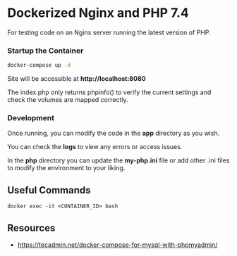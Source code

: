 # Dockerized Nginx and PHP 7.4

For testing code on an Nginx server running the latest version of PHP.

### Startup the Container

```bash
docker-compose up -d
```
Site will be accessible at **http://localhost:8080**

The index.php only returns phpinfo() to verify the current settings and check the volumes are mapped correctly.

### Development

Once running, you can modify the code in the **app** directory as you wish. 

You can check the **logs** to view any errors or access issues.

In the **php** directory you can update the **my-php.ini** file or add other .ini files to modify the environment to your liking.

## Useful Commands

```shell
docker exec -it <CONTAINER_ID> bash
```

## Resources

- https://tecadmin.net/docker-compose-for-mysql-with-phpmyadmin/
